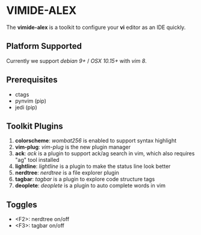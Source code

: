 # VIMIDE-ALEX
The **vimide-alex** is a toolkit to configure your **vi** editor as an IDE quickly.

## Platform Supported
Currently we support *debian 9+* / *OSX 10.15+* with *vim 8*.

## Prerequisites
* ctags
* pynvim (pip)
* jedi (pip)

## Toolkit Plugins
1. **colorscheme**: *wombat256* is enabled to support syntax highlight
2. **vim-plug**:    *vim-plug* is the new plugin manager
3. **ack**:         *ack* is a plugin to support ack/ag search in vim, which also requires "ag" tool installed
4. **lightline**:   *lightline* is a plugin to make the status line look better
5. **nerdtree**:    *nerdtree* is a file explorer plugin
6. **tagbar**:      *tagbar* is a plugin to explore code structure tags
7. **deoplete**:    *deoplete* is a plugin to auto complete words in vim

## Toggles
* \<F2\>: nerdtree on/off
* \<F3\>: tagbar on/off
